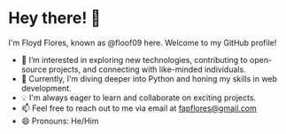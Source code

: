 # Hey there! 👋

I'm Floyd Flores, known as @floof09 here. Welcome to my GitHub profile!

- 👀 I’m interested in exploring new technologies, contributing to open-source projects, and connecting with like-minded individuals.
- 🌱 Currently, I'm diving deeper into Python and honing my skills in web development.
- 💡 I'm always eager to learn and collaborate on exciting projects.
- 📫 Feel free to reach out to me via email at fapflores@gmail.com
- 😄 Pronouns: He/Him
